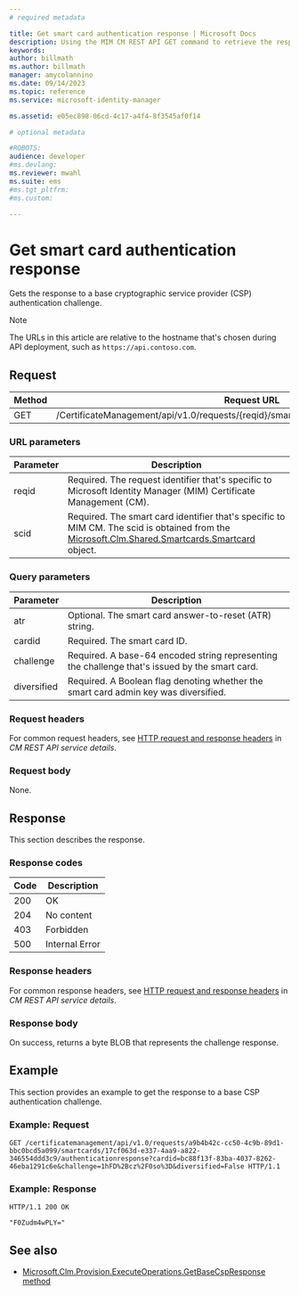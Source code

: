 ```yaml
---
# required metadata

title: Get smart card authentication response | Microsoft Docs
description: Using the MIM CM REST API GET command to retrieve the response to a base CSP authentication challenge.
keywords:
author: billmath
ms.author: billmath
manager: amycolannino
ms.date: 09/14/2023
ms.topic: reference
ms.service: microsoft-identity-manager

ms.assetid: e05ec898-06cd-4c17-a4f4-8f3545af0f14

# optional metadata

#ROBOTS:
audience: developer
#ms.devlang:
ms.reviewer: mwahl
ms.suite: ems
#ms.tgt_pltfrm:
#ms.custom:

---
```


# Get smart card authentication response
Gets the response to a base cryptographic service provider (CSP) authentication challenge.

>[!NOTE]
>The URLs in this article are relative to the hostname that's chosen during API deployment, such as `https://api.contoso.com`.

## Request

Method  |Request URL  
---------|---------
GET     |/CertificateManagement/api/v1.0/requests/{reqid}/smartcards/{scid}/authenticationresponse

### URL parameters

Parameter | Description
---------|------------
reqid | Required. The request identifier that's specific to Microsoft Identity Manager (MIM) Certificate Management (CM).
scid | Required. The smart card identifier that's specific to MIM CM. The scid is obtained from the [Microsoft.Clm.Shared.Smartcards.Smartcard](https://msdn.microsoft.com/library/microsoft.clm.shared.smartcards.smartcard.aspx) object.

### Query parameters

Parameter | Description
---------|------------
atr | Optional. The smart card answer-to-reset (ATR) string.
cardid | Required. The smart card ID.
challenge | Required. A base-64 encoded string representing the challenge that's issued by the smart card.
diversified | Required. A Boolean flag denoting whether the smart card admin key was diversified.

### Request headers
For common request headers, see [HTTP request and response headers](certificate-management-rest-api-service-details.md#http-request-and-response-headers) in *CM REST API service details*.

### Request body
None.

## Response
This section describes the response.

### Response codes

Code  |Description  
---------|---------
200 | OK
204 | No content
403 | Forbidden
500 | Internal Error

### Response headers
For common response headers, see [HTTP request and response headers](certificate-management-rest-api-service-details.md#http-request-and-response-headers) in *CM REST API service details*.

### Response body
On success, returns a byte BLOB that represents the challenge response.

## Example
This section provides an example to get the response to a base CSP authentication challenge.

### Example: Request

```
GET /certificatemanagement/api/v1.0/requests/a9b4b42c-cc50-4c9b-89d1-bbc0bcd5a099/smartcards/17cf063d-e337-4aa9-a822-346554ddd3c9/authenticationresponse?cardid=bc88f13f-83ba-4037-8262-46eba1291c6e&challenge=1hFD%2Bcz%2F0so%3D&diversified=False HTTP/1.1
```

### Example: Response

```
HTTP/1.1 200 OK

"F0Zudm4wPLY="
```       

## See also

- [Microsoft.Clm.Provision.ExecuteOperations.GetBaseCspResponse method](https://msdn.microsoft.com/library/microsoft.clm.provision.executeoperations.getbasecspresponse.aspx)
